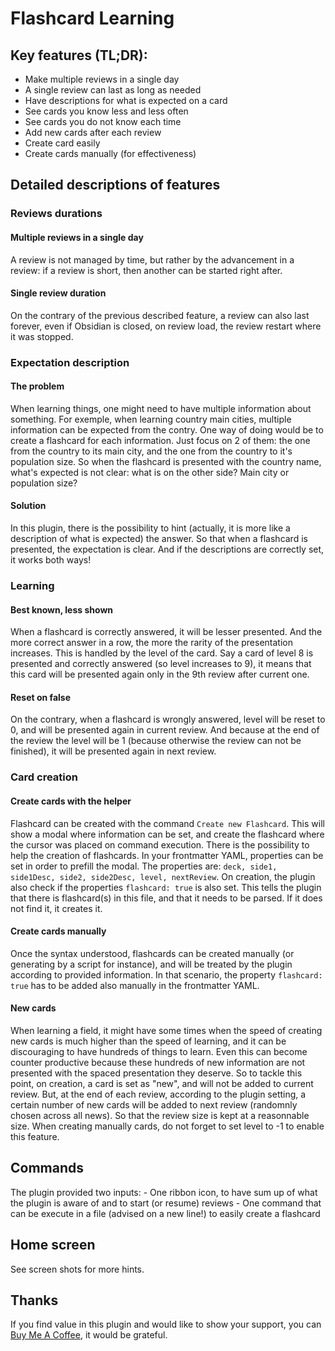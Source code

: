# Flashcard Learning

## Key features (TL;DR):

- Make multiple reviews in a single day
- A single review can last as long as needed
- Have descriptions for what is expected on a card
- See cards you know less and less often
- See cards you do not know each time
- Add new cards after each review
- Create card easily
- Create cards manually (for effectiveness)

## Detailed descriptions of features

### Reviews durations

#### Multiple reviews in a single day

A review is not managed by time, but rather by the advancement in a review: if a review is short, then another can be started right after.

#### Single review duration

On the contrary of the previous described feature, a review can also last forever, even if Obsidian is closed, on review load, the review restart where it was stopped.

### Expectation description

#### The problem

When learning things, one might need to have multiple information about something. 
For exemple, when learning country main cities, multiple information can be expected from the contry. One way of doing would be to create a flashcard for each information.
Just focus on 2 of them: the one from the country to its main city, and the one from the country to it's population size.
So when the flashcard is presented with the country name, what's expected is not clear: what is on the other side? Main city or population size?

#### Solution

In this plugin, there is the possibility to hint (actually, it is more like a description of what is expected) the answer.
So that when a flashcard is presented, the expectation is clear. And if the descriptions are correctly set, it works both ways!

### Learning

#### Best known, less shown

When a flashcard is correctly answered, it will be lesser presented. And the more correct answer in a row, the more the rarity of the presentation increases.
This is handled by the level of the card. 
Say a card of level 8 is presented and correctly answered (so level increases to 9), it means that this card will be presented again only in the 9th review after current one.

#### Reset on false

On the contrary, when a flashcard is wrongly answered, level will be reset to 0, and will be presented again in current review. And because at the end of the review the level will be 1 (because otherwise the review can not be finished), it will be presented again in next review.

### Card creation

#### Create cards with the helper

Flashcard can be created with the command `Create new Flashcard`.
This will show a modal where information can be set, and create the flashcard where the cursor was placed on command execution.
There is the possibility to help the creation of flashcards.
In your frontmatter YAML, properties can be set in order to prefill the modal. 
The properties are: `deck, side1, side1Desc, side2, side2Desc, level, nextReview`.
On creation, the plugin also check if the properties `flashcard: true` is also set. This tells the plugin that there is flashcard(s) in this file, and that it needs to be parsed. If it does not find it, it creates it.

#### Create cards manually

Once the syntax understood, flashcards can be created manually (or generating by a script for instance), and will be treated by the plugin according to provided information. In that scenario, the property `flashcard: true` has to be added also manually in the frontmatter YAML.

#### New cards

When learning a field, it might have some times when the speed of creating new cards is much higher than the speed of learning, and it can be discouraging to have hundreds of things to learn. Even this can become counter productive because these hundreds of new information are not presented with the spaced presentation they deserve. 
So to tackle this point, on creation, a card is set as "new", and will not be added to current review. 
But, at the end of each review, according to the plugin setting, a certain number of new cards will be added to next review (randomnly chosen across all news).
So that the review size is kept at a reasonnable size. 
When creating manually cards, do not forget to set level to -1 to enable this feature.

## Commands

The plugin provided two inputs:
    - One ribbon icon, to have sum up of what the plugin is aware of and to start (or resume) reviews
    - One command that can be execute in a file (advised on a new line!) to easily create a flashcard

## Home screen


See screen shots for more hints.

## Thanks

If you find value in this plugin and would like to show your support, you can [Buy Me A Coffee](https://www.buymeacoffee.com/gaetanmuck), it would be grateful.

